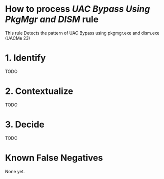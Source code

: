 # How to process *UAC Bypass Using PkgMgr and DISM* rule
This rule Detects the pattern of UAC Bypass using pkgmgr.exe and dism.exe (UACMe 23)

# 1. Identify
TODO

# 2. Contextualize
TODO

# 3. Decide
TODO

# Known False Negatives
None yet.
